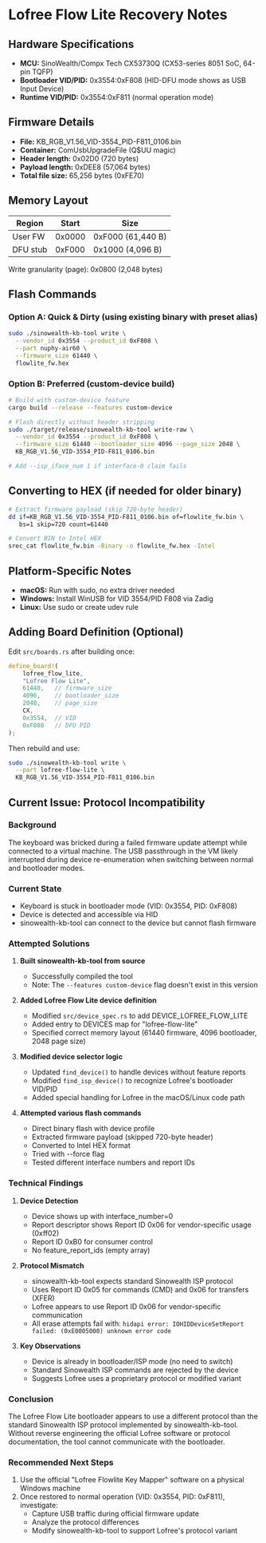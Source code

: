 # Lofree Flow Lite Recovery Notes

## Hardware Specifications
- **MCU:** SinoWealth/Compx Tech CX53730Q (CX53-series 8051 SoC, 64-pin TQFP)
- **Bootloader VID/PID:** 0x3554:0xF808 (HID-DFU mode shows as USB Input Device)
- **Runtime VID/PID:** 0x3554:0xF811 (normal operation mode)

## Firmware Details
- **File:** KB_RGB_V1.56_VID-3554_PID-F811_0106.bin
- **Container:** ComUsbUpgradeFile (Q$UU magic)
- **Header length:** 0x02D0 (720 bytes)
- **Payload length:** 0xDEE8 (57,064 bytes)
- **Total file size:** 65,256 bytes (0xFE70)

## Memory Layout
| Region    | Start  | Size                 |
|-----------|--------|----------------------|
| User FW   | 0x0000 | 0xF000 (61,440 B)   |
| DFU stub  | 0xF000 | 0x1000 (4,096 B)    |

Write granularity (page): 0x0800 (2,048 bytes)

## Flash Commands

### Option A: Quick & Dirty (using existing binary with preset alias)
```bash
sudo ./sinowealth-kb-tool write \
  --vendor_id 0x3554 --product_id 0xF808 \
  --part nuphy-air60 \
  --firmware_size 61440 \
  flowlite_fw.hex
```

### Option B: Preferred (custom-device build)
```bash
# Build with custom-device feature
cargo build --release --features custom-device

# Flash directly without header stripping
sudo ./target/release/sinowealth-kb-tool write-raw \
  --vendor_id 0x3554 --product_id 0xF808 \
  --firmware_size 61440 --bootloader_size 4096 --page_size 2048 \
  KB_RGB_V1.56_VID-3554_PID-F811_0106.bin

# Add --isp_iface_num 1 if interface-0 claim fails
```

## Converting to HEX (if needed for older binary)
```bash
# Extract firmware payload (skip 720-byte header)
dd if=KB_RGB_V1.56_VID-3554_PID-F811_0106.bin of=flowlite_fw.bin \
   bs=1 skip=720 count=61440

# Convert BIN to Intel HEX
srec_cat flowlite_fw.bin -Binary -o flowlite_fw.hex -Intel
```

## Platform-Specific Notes
- **macOS:** Run with sudo, no extra driver needed
- **Windows:** Install WinUSB for VID 3554/PID F808 via Zadig
- **Linux:** Use sudo or create udev rule

## Adding Board Definition (Optional)
Edit `src/boards.rs` after building once:
```rust
define_board!(
    lofree_flow_lite,
    "Lofree Flow Lite",
    61440,   // firmware_size
    4096,    // bootloader_size
    2048,    // page_size
    CX,
    0x3554,  // VID
    0xF808   // DFU PID
);
```

Then rebuild and use:
```bash
sudo ./sinowealth-kb-tool write \
  --part lofree-flow-lite \
  KB_RGB_V1.56_VID-3554_PID-F811_0106.bin
```

## Current Issue: Protocol Incompatibility

### Background
The keyboard was bricked during a failed firmware update attempt while connected to a virtual machine. The USB passthrough in the VM likely interrupted during device re-enumeration when switching between normal and bootloader modes.

### Current State
- Keyboard is stuck in bootloader mode (VID: 0x3554, PID: 0xF808)
- Device is detected and accessible via HID
- sinowealth-kb-tool can connect to the device but cannot flash firmware

### Attempted Solutions

1. **Built sinowealth-kb-tool from source**
   - Successfully compiled the tool
   - Note: The `--features custom-device` flag doesn't exist in this version

2. **Added Lofree Flow Lite device definition**
   - Modified `src/device_spec.rs` to add DEVICE_LOFREE_FLOW_LITE
   - Added entry to DEVICES map for "lofree-flow-lite"
   - Specified correct memory layout (61440 firmware, 4096 bootloader, 2048 page size)

3. **Modified device selector logic**
   - Updated `find_device()` to handle devices without feature reports
   - Modified `find_isp_device()` to recognize Lofree's bootloader VID/PID
   - Added special handling for Lofree in the macOS/Linux code path

4. **Attempted various flash commands**
   - Direct binary flash with device profile
   - Extracted firmware payload (skipped 720-byte header)
   - Converted to Intel HEX format
   - Tried with --force flag
   - Tested different interface numbers and report IDs

### Technical Findings

1. **Device Detection**
   - Device shows up with interface_number=0
   - Report descriptor shows Report ID 0x06 for vendor-specific usage (0xff02)
   - Report ID 0xB0 for consumer control
   - No feature_report_ids (empty array)

2. **Protocol Mismatch**
   - sinowealth-kb-tool expects standard Sinowealth ISP protocol
   - Uses Report ID 0x05 for commands (CMD) and 0x06 for transfers (XFER)
   - Lofree appears to use Report ID 0x06 for vendor-specific communication
   - All erase attempts fail with: `hidapi error: IOHIDDeviceSetReport failed: (0xE0005000) unknown error code`

3. **Key Observations**
   - Device is already in bootloader/ISP mode (no need to switch)
   - Standard Sinowealth ISP commands are rejected by the device
   - Suggests Lofree uses a proprietary protocol or modified variant

### Conclusion
The Lofree Flow Lite bootloader appears to use a different protocol than the standard Sinowealth ISP protocol implemented by sinowealth-kb-tool. Without reverse engineering the official Lofree software or protocol documentation, the tool cannot communicate with the bootloader.

### Recommended Next Steps
1. Use the official "Lofree Flowlite Key Mapper" software on a physical Windows machine
2. Once restored to normal operation (VID: 0x3554, PID: 0xF811), investigate:
   - Capture USB traffic during official firmware update
   - Analyze the protocol differences
   - Modify sinowealth-kb-tool to support Lofree's protocol variant
